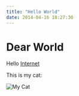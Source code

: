 ```yaml
---
title: "Hello World"
date: 2014-04-16 18:27:30 
---
```


# Dear World

Hello [Internet](http://google.com)

This is my cat:

![My Cat](http://placekitten.com/300/300)